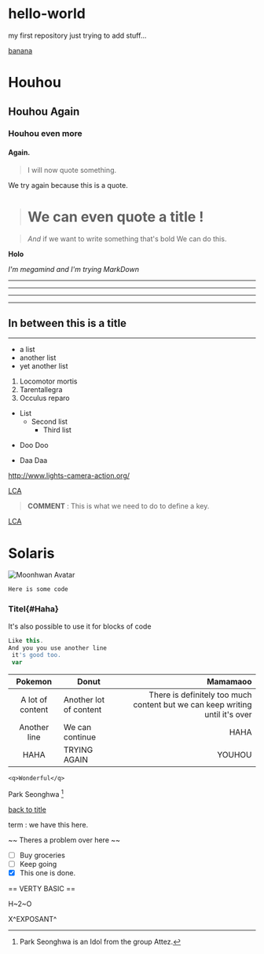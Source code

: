 # hello-world
my first repository
just trying to add stuff...

[banana](#solaris)

# Houhou

## Houhou Again

### Houhou even more

#### Again.

> I will now quote something.

We try again because this is a quote. 
 > # We can even quote a title ! 

 > *And* if we want to write something that's bold We can do this. 

 **Holo**

 *I'm megamind and I'm trying MarkDown*

 ---
 ***
 ___
 ___
 ## In between this is a title
 ___

- a list
- another list
- yet another list

1. Locomotor mortis
2. Tarentallegra
3. Occulus reparo

-  List
    - Second list  
        - Third list

* Doo Doo
+ Daa Daa

<http://www.lights-camera-action.org/>

[LCA](http://www.lights-camera-action.org/)

> **COMMENT** : This is what we need to do to define a key.

[1]: http://www.lights-camera-action.org/u1

[LCA][1]

# Solaris

![Moonhwan Avatar](https://64.media.tumblr.com/a6f3fea1ac291fd3037a4004de8daed7/4e3be699404135b1-b6/s540x810/16dd013f2fcd2c35618a481b95011a37622f796e.gif)

`Here is some code`

### Titel{#Haha}
 
It's also possible to use it for blocks of code 

``` javascript
Like this. 
And you you use another line
 it's good too.
 var 
```

| Pokemon          | Donut                  | Mamamaoo                                                                     |
| :--------------: | -----------------------| ---------------------------------------------------------------------------: |
| A lot of content | Another lot of content | There is definitely too much content but we can keep writing until it's over | 
| Another line     | We can continue        | HAHA                                                                         |
| HAHA             |           TRYING AGAIN | YOUHOU                                                                       |

`<q>Wonderful</q>`

Park Seonghwa
[^1]

[^1]:Park Seonghwa is an Idol from the group Attez.



[back to title](#Haha)

term
: we have this here.

~~ Theres a  problem over here ~~

- [ ] Buy groceries
- [ ] Keep going
- [X] This one is done.

== VERTY BASIC ==

H~2~O

X^EXPOSANT^